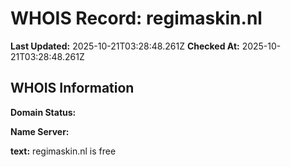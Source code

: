 # WHOIS Record: regimaskin.nl

**Last Updated:** 2025-10-21T03:28:48.261Z
**Checked At:** 2025-10-21T03:28:48.261Z

## WHOIS Information

**Domain Status:** 

**Name Server:** 

**text:** regimaskin.nl is free

